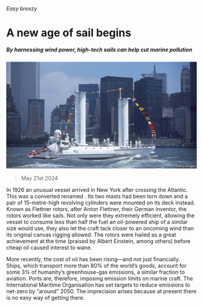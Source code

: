 ###### Easy breezy

# A new age of sail begins 

##### By harnessing wind power, high-tech sails can help cut marine pollution 

![image](images/20240525_STP002.jpg) 

> May 21st 2024 

In 1926 an unusual vessel arrived in New York after crossing the Atlantic. This was a converted  renamed . Its two masts had been torn down and a pair of 15-metre-high revolving cylinders were mounted on its deck instead. Known as Flettner rotors, after Anton Flettner, their German inventor, the rotors worked like sails. Not only were they extremely efficient, allowing the vessel to consume less than half the fuel an oil-powered ship of a similar size would use, they also let the craft tack closer to an oncoming wind than its original canvas rigging allowed. The rotors were hailed as a great achievement at the time (praised by Albert Einstein, among others) before cheap oil caused interest to wane. 

More recently, the cost of oil has been rising—and not just financially. Ships, which transport more than 80% of the world’s goods, account for some 3% of humanity’s greenhouse-gas emissions, a similar fraction to aviation. Ports are, therefore, imposing emission limits on marine craft. The International Maritime Organisation has set targets to reduce emissions to net-zero by “around” 2050. The imprecision arises because at present there is no easy way of getting there. 

